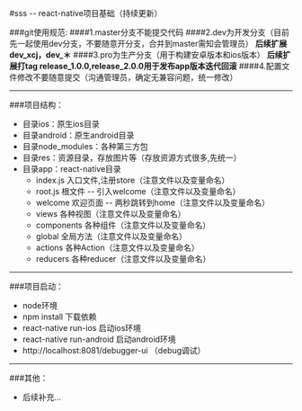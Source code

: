 #sss -- react-native项目基础（持续更新）

###git使用规范:
####1.master分支不能提交代码
####2.dev为开发分支（目前先一起使用dev分支，不要随意开分支，合并到master需知会管理员）
**后续扩展dev_xcj，dev_＊**
####3.pro为生产分支（用于构建安卓版本和ios版本）
**后续扩展打tag release_1.0.0,release_2.0.0用于发布app版本迭代回滚**
####4.配置文件修改不要随意提交（沟通管理员，确定无兼容问题，统一修改）

***
###项目结构：
+ 目录ios：原生ios目录
+ 目录android：原生android目录
+ 目录node_modules：各种第三方包
+ 目录res：资源目录，存放图片等（存放资源方式很多,先统一）
+ 目录app：react-native目录
  + index.js 入口文件,注册store（注意文件以及变量命名）
  + root.js 根文件 -- 引入welcome（注意文件以及变量命名）
  + welcome 欢迎页面 -- 两秒跳转到home（注意文件以及变量命名）
  + views 各种视图（注意文件以及变量命名）
  + components 各种组件（注意文件以及变量命名）
  + global 全局方法（注意文件以及变量命名）
  + actions 各种Action（注意文件以及变量命名）
  + reducers 各种reducer（注意文件以及变量命名）
  
***
###项目启动：
+ node环境
+ npm install 下载依赖
+ react-native run-ios 启动ios环境
+ react-native run-android 启动android环境
+ http://localhost:8081/debugger-ui （debug调试）

***
###其他：
+ 后续补充...